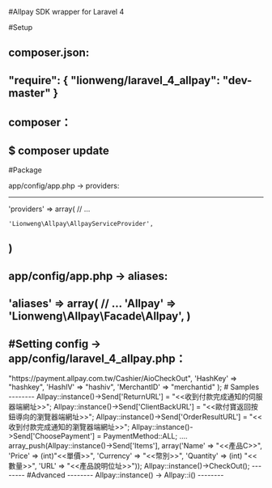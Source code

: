 #Allpay SDK wrapper for Laravel 4

#Setup

composer.json:
--------
"require": {
  "lionweng/laravel_4_allpay": "dev-master"
}
--------

composer：
--------
$ composer update
--------

#Package

app/config/app.php -> providers:

--------
'providers' => array(
	// ...

    'Lionweng\Allpay\AllpayServiceProvider',

)
--------


app/config/app.php -> aliases:
--------
'aliases' => array(
	// ...
    'Allpay' => 'Lionweng\Allpay\Facade\Allpay',
)
--------

#Setting
config -> app/config/laravel_4_allpay.php：
--------
<?php
return array(

    'ServiceURL' => "https://payment.allpay.com.tw/Cashier/AioCheckOut",
    'HashKey' => "hashkey",
    'HashIV' => "hashiv",
    'MerchantID' => "merchantid"

);



# Samples
--------
Allpay::instance()->Send['ReturnURL'] = "<<收到付款完成通知的伺服器端網址>>";
Allpay::instance()->Send['ClientBackURL'] = "<<歐付寶返回按鈕導向的瀏覽器端網址>>";
Allpay::instance()->Send['OrderResultURL'] = "<<收到付款完成通知的瀏覽器端網址>>";
Allpay::instance()->Send['ChoosePayment'] = PaymentMethod::ALL;
....
array_push(Allpay::instance()->Send['Items'], array('Name' => "<<產品C>>", 'Price' => (int)"<<單價>>",
'Currency' => "<<幣別>>", 'Quantity' => (int) "<<數量>>", 'URL' => "<<產品說明位址>>"));

Allpay::instance()->CheckOut();
--------

#Advanced
--------
Allpay::instance() -> Allpay::i()
--------
